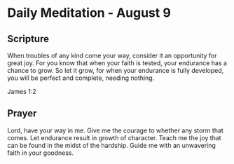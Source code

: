 # Daily Meditation - August 9

## Scripture

When troubles of any kind come your way, consider it an opportunity for great joy. For you know that
when your faith is tested, your endurance has a chance to grow. So let it grow, for when your
endurance is fully developed, you will be perfect and complete, needing nothing.

James 1:2


## Prayer

Lord, have your way in me.  Give me the courage to whether any storm that comes.  Let endurance
result in growth of character.  Teach me the joy that can be found in the midst of the hardship.
Guide me with an unwavering faith in your goodness.

